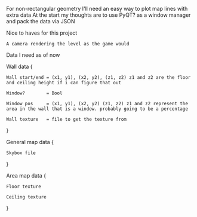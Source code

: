 For non-rectangular geometry I'll need an easy way to plot map lines with extra data
At the start my thoughts are to use PyQT? as a window manager and pack the data via JSON

Nice to haves for this project
    
    A camera rendering the level as the game would 


Data I need as of now

Wall data {
    
    Wall start/end = (x1, y1), (x2, y2), (z1, z2) z1 and z2 are the floor and ceiling height if i can figure that out

    Window?        = Bool

    Window pos     = (x1, y1), (x2, y2) (z1, z2) z1 and z2 represent the area in the wall that is a window. probably going to be a percentage

    Wall texture   = file to get the texture from
}

General map data {

    Skybox file
    
    

}

Area map data {
    
    Floor texture
    
    Ceiling texture
    
}


